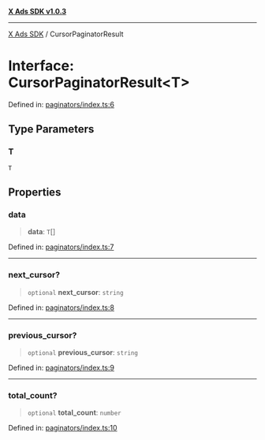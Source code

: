 [**X Ads SDK v1.0.3**](../README.md)

***

[X Ads SDK](../globals.md) / CursorPaginatorResult

# Interface: CursorPaginatorResult\<T\>

Defined in: [paginators/index.ts:6](https://github.com/kage1020/x-ads-sdk/blob/main/src/paginators/index.ts#L6)

## Type Parameters

### T

`T`

## Properties

### data

> **data**: `T`[]

Defined in: [paginators/index.ts:7](https://github.com/kage1020/x-ads-sdk/blob/main/src/paginators/index.ts#L7)

***

### next\_cursor?

> `optional` **next\_cursor**: `string`

Defined in: [paginators/index.ts:8](https://github.com/kage1020/x-ads-sdk/blob/main/src/paginators/index.ts#L8)

***

### previous\_cursor?

> `optional` **previous\_cursor**: `string`

Defined in: [paginators/index.ts:9](https://github.com/kage1020/x-ads-sdk/blob/main/src/paginators/index.ts#L9)

***

### total\_count?

> `optional` **total\_count**: `number`

Defined in: [paginators/index.ts:10](https://github.com/kage1020/x-ads-sdk/blob/main/src/paginators/index.ts#L10)
